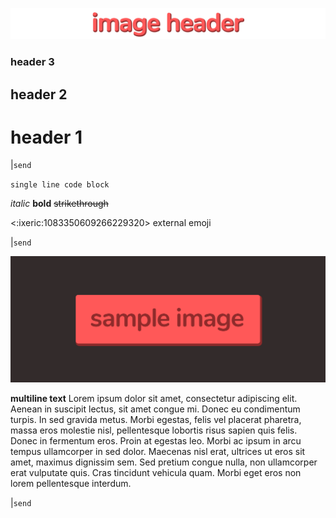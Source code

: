 ![](https://raw.githubusercontent.com/cgulia/discordclone/main/img/imageheader.png)

### header 3
## header 2
# header 1

|`send`

`single line code block`

*italic*
**bold**
~~strikethrough~~

<:ixeric:1083350609266229320> external emoji

|`send`

![](https://raw.githubusercontent.com/cgulia/discordclone/main/img/imagesample.png)

**multiline text** Lorem ipsum dolor sit amet, consectetur adipiscing elit. Aenean in suscipit lectus, sit amet congue mi. Donec eu condimentum turpis. In sed gravida metus. Morbi egestas, felis vel placerat pharetra, massa eros molestie nisl, pellentesque lobortis risus sapien quis felis. Donec in fermentum eros. Proin at egestas leo. Morbi ac ipsum in arcu tempus ullamcorper in sed dolor. Maecenas nisl erat, ultrices ut eros sit amet, maximus dignissim sem. Sed pretium congue nulla, non ullamcorper erat vulputate quis. Cras tincidunt vehicula quam. Morbi eget eros non lorem pellentesque interdum.

|`send`

